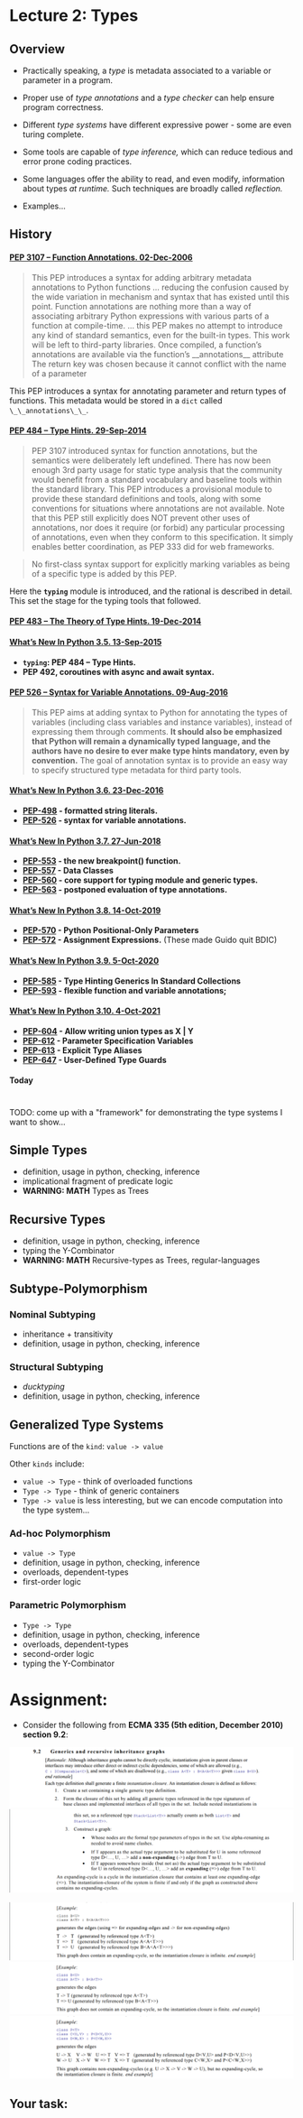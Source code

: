 # Lecture 2: Types

## Overview

* Practically speaking, a *type* is metadata associated to a variable or parameter in a program.
* Proper use of *type annotations* and a *type checker* can help ensure program correctness.
* Different *type systems* have different expressive power - some are even turing complete.
* Some tools are capable of *type inference,* which can reduce tedious and error prone coding practices.
* Some languages offer the ability to read, and even modify, information about types *at runtime.*  Such techniques are broadly called *reflection.*

* Examples...

## History

#### [PEP 3107 – Function Annotations. 02-Dec-2006](https://peps.python.org/pep-3107/)

> This PEP introduces a syntax for adding arbitrary metadata annotations to Python functions
> ... reducing the confusion caused by the wide variation in mechanism and syntax that has existed until this point.
> Function annotations are nothing more than a way of associating arbitrary Python expressions with various parts of a function at compile-time.
> ... this PEP makes no attempt to introduce any kind of standard semantics, even for the built-in types. This work will be left to third-party libraries.
> Once compiled, a function’s annotations are available via the function’s \_\_annotations\_\_ attribute
> The return key was chosen because it cannot conflict with the name of a parameter

This PEP introduces a syntax for annotating parameter and return types of functions.  This metadata would be stored in a `dict` called `\_\_annotations\_\_`.

#### [PEP 484 – Type Hints. 29-Sep-2014](https://peps.python.org/pep-0483/)

> PEP 3107 introduced syntax for function annotations, but the semantics were deliberately left undefined.
> There has now been enough 3rd party usage for static type analysis that the community would benefit from
> a standard vocabulary and baseline tools within the standard library.
> This PEP introduces a provisional module to provide these standard definitions and tools, along with some
> conventions for situations where annotations are not available.
> Note that this PEP still explicitly does NOT prevent other uses of annotations, nor does it require (or forbid)
> any particular processing of annotations, even when they conform to this specification.
> It simply enables better coordination, as PEP 333 did for web frameworks.

> No first-class syntax support for explicitly marking variables as being of a specific type is added by this PEP.

Here the **`typing`** module is introduced, and the rational is described in detail.
This set the stage for the typing tools that followed.

#### [PEP 483 – The Theory of Type Hints. 19-Dec-2014](https://peps.python.org/pep-0483/)



#### [What’s New In Python 3.5. 13-Sep-2015](https://docs.python.org/3.5/whatsnew/3.5.html)

* **`typing`: PEP 484 – Type Hints.**
* **PEP 492, coroutines with async and await syntax.**

#### [PEP 526 – Syntax for Variable Annotations. 09-Aug-2016](https://peps.python.org/pep-0483/)

> This PEP aims at adding syntax to Python for annotating the types of variables (including class variables and
> instance variables), instead of expressing them through comments.
> **It should also be emphasized that Python will remain a dynamically typed language, and the authors have no desire
> to ever make type hints mandatory, even by convention.**
> The goal of annotation syntax is to provide an easy way to specify structured type metadata for third party tools.

#### [What’s New In Python 3.6. 23-Dec-2016](https://docs.python.org/3.6/whatsnew/3.6.html)

* **[PEP-498](https://peps.python.org/pep-0498) - formatted string literals.**
* **[PEP-526](https://peps.python.org/pep-0526) - syntax for variable annotations.**

#### [What’s New In Python 3.7. 27-Jun-2018](https://docs.python.org/3.6/whatsnew/3.6.html)

* **[PEP-553](https://peps.python.org/pep-0553) - the new breakpoint() function.**
* **[PEP-557](https://peps.python.org/pep-0557) - Data Classes**
* **[PEP-560](https://peps.python.org/pep-0560) - core support for typing module and generic types.**
* **[PEP-563](https://peps.python.org/pep-0563) - postponed evaluation of type annotations.**

#### [What’s New In Python 3.8. 14-Oct-2019](https://docs.python.org/3.6/whatsnew/3.6.html)

* **[PEP-570](https://peps.python.org/pep-0570) - Python Positional-Only Parameters**
* **[PEP-572](https://peps.python.org/pep-0572) - Assignment Expressions.** (These made Guido quit BDIC)

#### [What’s New In Python 3.9. 5-Oct-2020](https://docs.python.org/3.6/whatsnew/3.6.html)

* **[PEP-585](https://peps.python.org/pep-0585) - Type Hinting Generics In Standard Collections**
* **[PEP-593](https://peps.python.org/pep-0593) - flexible function and variable annotations;**

#### [What’s New In Python 3.10. 4-Oct-2021](https://docs.python.org/3.6/whatsnew/3.6.html)

* **[PEP-604](https://peps.python.org/pep-0604) - Allow writing union types as X | Y**
* **[PEP-612](https://peps.python.org/pep-0612) - Parameter Specification Variables**
* **[PEP-613](https://peps.python.org/pep-0613) - Explicit Type Aliases**
* **[PEP-647](https://peps.python.org/pep-0647) - User-Defined Type Guards**

#### **Today**



# 

TODO: come up with a "framework" for demonstrating the type systems I want to show...

## Simple Types

* definition, usage in python, checking, inference
* implicational fragment of predicate logic
* __WARNING: MATH__ Types as Trees

## Recursive Types

* definition, usage in python, checking, inference
* typing the Y-Combinator
* __WARNING: MATH__ Recursive-types as Trees, regular-languages

## Subtype-Polymorphism

### Nominal Subtyping

* inheritance + transitivity
* definition, usage in python, checking, inference

### Structural Subtyping

* *ducktyping*
* definition, usage in python, checking, inference

## Generalized Type Systems

Functions are of the `kind`: `value -> value`

Other `kinds` include:
* `value -> Type` - think of overloaded functions
* `Type -> Type` - think of generic containers
* `Type -> value` is less interesting, but we can encode computation into the type system...

### Ad-hoc Polymorphism

* `value -> Type`
* definition, usage in python, checking, inference
* overloads, dependent-types
* first-order logic

### Parametric Polymorphism

* `Type -> Type`
* definition, usage in python, checking, inference
* overloads, dependent-types
* second-order logic
* typing the Y-Combinator

# Assignment:

* Consider the following from **ECMA 335 (5th edition, December 2010) section 9.2**:

![ecma-335-9.2_1](./img/ecma-335-9.2_1.png)
![ecma-335-9.2_2](./img/ecma-335-9.2_2.png)

![ecma-335-9.2-example-1](./img/ecma-335-9.2-example-1.png)
![ecma-335-9.2-example-2](./img/ecma-335-9.2-example-2.png)
![ecma-335-9.2-example-3](./img/ecma-335-9.2-example-3.png)

## Your task:

<!-- TODO: come up with something to do -->
